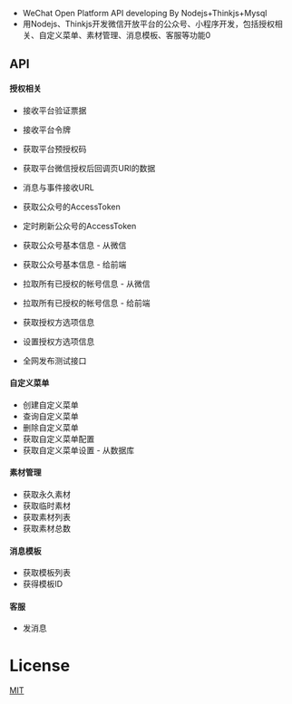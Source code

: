 
- WeChat Open Platform API developing By Nodejs+Thinkjs+Mysql
- 用Nodejs、Thinkjs开发微信开放平台的公众号、小程序开发，包括授权相关、自定义菜单、素材管理、消息模板、客服等功能0



## API
#### 授权相关
- 接收平台验证票据
- 接收平台令牌
- 获取平台预授权码 
- 获取平台微信授权后回调页URI的数据
- 消息与事件接收URL

- 获取公众号的AccessToken
- 定时刷新公众号的AccessToken
- 获取公众号基本信息 - 从微信
- 获取公众号基本信息 - 给前端
- 拉取所有已授权的帐号信息 - 从微信
- 拉取所有已授权的帐号信息 - 给前端
- 获取授权方选项信息
- 设置授权方选项信息

- 全网发布测试接口

#### 自定义菜单
- 创建自定义菜单
- 查询自定义菜单
- 删除自定义菜单 
- 获取自定义菜单配置
- 获取自定义菜单设置 - 从数据库

#### 素材管理
- 获取永久素材
- 获取临时素材
- 获取素材列表
- 获取素材总数

#### 消息模板
- 获取模板列表
- 获得模板ID

#### 客服
- 发消息






# License
[MIT](http://opensource.org/licenses/MIT)

